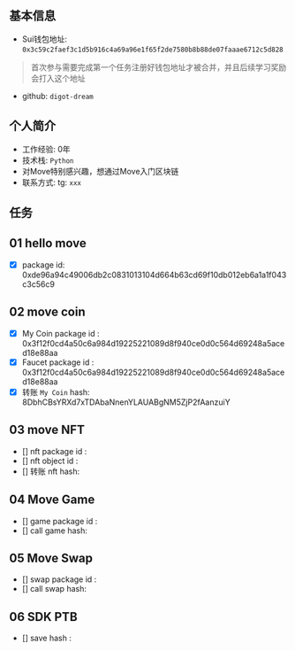 ## 基本信息
- Sui钱包地址: `0x3c59c2faef3c1d5b916c4a69a96e1f65f2de7580b8b88de07faaae6712c5d828`
> 首次参与需要完成第一个任务注册好钱包地址才被合并，并且后续学习奖励会打入这个地址
- github: `digot-dream`

## 个人简介
- 工作经验: 0年
- 技术栈: `Python`
- 对Move特别感兴趣，想通过Move入门区块链
- 联系方式: tg: `xxx` 

## 任务

##   01 hello move  
- [x] package id: 0xde96a94c49006db2c0831013104d664b63cd69f10db012eb6a1a1f043c3c56c9

##   02 move coin
- [x] My Coin package id : 0x3f12f0cd4a50c6a984d19225221089d8f940ce0d0c564d69248a5aced18e88aa
- [x] Faucet package id : 0x3f12f0cd4a50c6a984d19225221089d8f940ce0d0c564d69248a5aced18e88aa
- [x] 转账 `My Coin` hash: 8DbhCBsYRXd7xTDAbaNnenYLAUABgNM5ZjP2fAanzuiY

##   03 move NFT
- [] nft package id :
- [] nft object id : 
- [] 转账 nft  hash:

##   04 Move Game
- [] game package id :
- [] call game hash:

##   05 Move Swap
- [] swap package id :
- [] call swap hash:

##   06 SDK PTB
- [] save hash :
